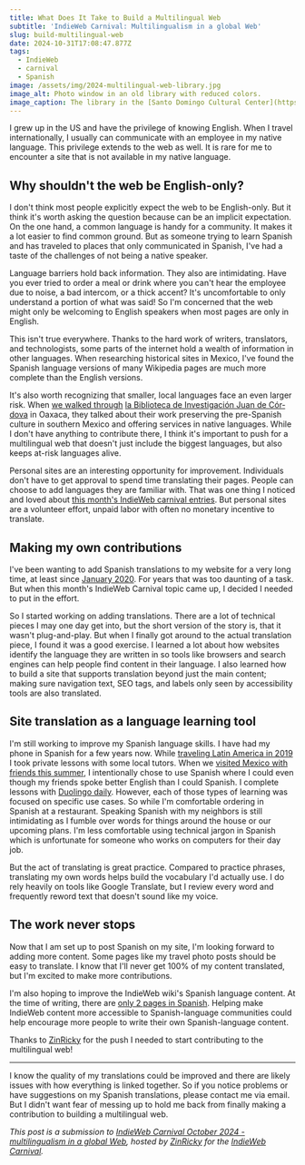 ```yaml
---
title: What Does It Take to Build a Multilingual Web
subtitle: 'IndieWeb Carnival: Multilingualism in a global Web'
slug: build-multilingual-web
date: 2024-10-31T17:08:47.877Z
tags:
  - IndieWeb
  - carnival
  - Spanish
image: /assets/img/2024-multilingual-web-library.jpg
image_alt: Photo window in an old library with reduced colors.
image_caption: The library in the [Santo Domingo Cultural Center](https://www.visit-mexico.mx/oaxaca/santo-domingo-cultural-center/) housing hundreds of historical books and newspapers.
---
```


I grew up in the US and have the privilege of knowing English.
When I travel internationally, I usually can communicate with an employee in my native language.
This privilege extends to the web as well.
It is rare for me to encounter a site that is not available in my native language.

## Why shouldn't the web be English-only?

I don't think most people explicitly expect the web to be English-only.
But it think it's worth asking the question because can be an implicit expectation.
On the one hand, a common language is handy for a community.
It makes it a lot easier to find common ground.
But as someone trying to learn Spanish and has traveled to places that only communicated in Spanish, I've had a taste of the challenges of not being a native speaker.

Language barriers hold back information.
They also are intimidating.
Have you ever tried to order a meal or drink where you can't hear the employee due to noise, a bad intercom, or a thick accent?
It's uncomfortable to only understand a portion of what was said!
So I'm concerned that the web might only be welcoming to English speakers when most pages are only in English.

This isn't true everywhere.
Thanks to the hard work of writers, translators, and technologists, some parts of the internet hold a wealth of information in other languages.
When researching historical sites in Mexico, I've found the Spanish language versions of many Wikipedia pages are much more complete than the English versions.

It's also worth recognizing that smaller, local languages face an even larger risk.
When [we walked through](/posts/2024/07/06/oaxaca-bird-art/) <a href="https://bijc.pages.fahho.mx/" lang="es">la Biblioteca de Investigación Juan de Córdova</a> in Oaxaca,
they talked about their work preserving the pre-Spanish culture in southern Mexico and offering services in native languages.
While I don't have anything to contribute there, I think it's important to push for a multilingual web that doesn't just include the biggest languages,
but also keeps at-risk languages alive.

Personal sites are an interesting opportunity for improvement.
Individuals don't have to get approval to spend time translating their pages.
People can choose to add languages they are familiar with.
That was one thing I noticed and loved about [this month's IndieWeb carnival entries](https://tilde.team/~zinricky/multilingualism/).
But personal sites are a volunteer effort, unpaid labor with often no monetary incentive to translate.

## Making my own contributions

I've been wanting to add Spanish translations to my website for a very long time, at least since [January 2020](https://github.com/aciccarello/ciccarello.me/issues/13).
For years that was too daunting of a task.
But when this month's IndieWeb Carnival topic came up, I decided I needed to put in the effort.

So I started working on adding translations.
There are a lot of technical pieces I may one day get into, but the short version of the story is, that it wasn't plug-and-play.
But when I finally got around to the actual translation piece, I found it was a good exercise.
I learned a lot about how websites identify the language they are written in so tools like browsers and search engines can help people find content in their language.
I also learned how to build a site that supports translation beyond just the main content; making sure navigation text, SEO tags, and labels only seen by accessibility tools are also translated.

## Site translation as a language learning tool

I'm still working to improve my Spanish language skills.
I have had my phone in Spanish for a few years now.
While [traveling Latin America in 2019](https://www.ciccarello.me/travel/2019/latin-america/) I took private lessons with some local tutors.
When we [visited Mexico with friends this summer](/travel/2024/mexico/), I intentionally chose to use Spanish where I could even though my friends spoke better English than I could Spanish.
I complete lessons with [Duolingo daily](https://www.duolingo.com/profile/a3chic9).
However, each of those types of learning was focused on specific use cases.
So while I'm comfortable ordering in Spanish at a restaurant.
Speaking Spanish with my neighbors is still intimidating as I fumble over words for things around the house or our upcoming plans.
I'm less comfortable using technical jargon in Spanish which is unfortunate for someone who works on computers for their day job.

But the act of translating is great practice.
Compared to practice phrases, translating my own words helps build the vocabulary I'd actually use.
I do rely heavily on tools like Google Translate, but I review every word and frequently reword text that doesn't sound like my voice.

## The work never stops

Now that I am set up to post Spanish on my site, I'm looking forward to adding more content.
Some pages like my travel photo posts should be easy to translate.
I know that I'll never get 100% of my content translated, but I'm excited to make more contributions.

I'm also hoping to improve the IndieWeb wiki's Spanish language content.
At the time of writing, there are [only 2 pages in Spanish](https://indieweb.org/Category:Pages_in_Spanish).
Helping make IndieWeb content more accessible to Spanish-language communities could help encourage more people to write their own Spanish-language content.

Thanks to [ZinRicky](https://zinricky.tilde.team/) for the push I needed to start contributing to the multilingual web!

---

I know the quality of my translations could be improved and there are likely issues with how everything is linked together.
So if you notice problems or have suggestions on my Spanish translations, please contact me via email.
But I didn't want fear of messing up to hold me back from finally making a contribution to building a multilingual web.

_This post is a submission to [IndieWeb Carnival October 2024 - multilingualism in a global Web](https://tilde.team/~zinricky/multilingualism/), hosted by [ZinRicky](https://zinricky.tilde.team/) for the [IndieWeb Carnival](https://indieweb.org/indieweb-carnival)._
